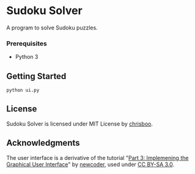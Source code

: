 # Sudoku Solver

A program to solve Sudoku puzzles.

### Prerequisites

* Python 3

## Getting Started

```
python ui.py
```

## License

Sudoku Solver is licensed under MIT License by [chrisboo](https://github.com/chrisboo).

## Acknowledgments

The user interface is a derivative of the tutorial "[Part 3: Implemening the Graphical User Interface](http://newcoder.io/gui/part-3/)" by [newcoder](https://github.com/econchick), used under [CC BY-SA 3.0](https://creativecommons.org/licenses/by-sa/3.0/).
